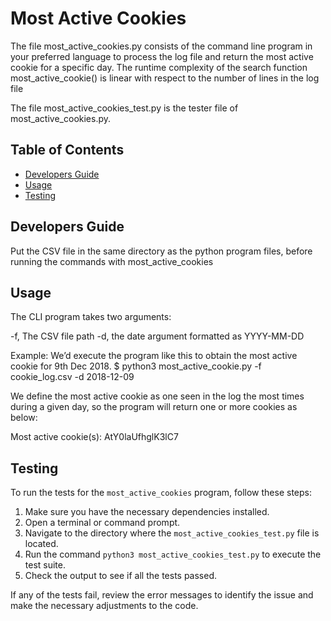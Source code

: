 # Most Active Cookies

The file most_active_cookies.py consists of the command line program in your preferred language to process the log file and return the most active cookie for a specific day. The runtime complexity of the search function most_active_cookie() is linear with respect to the number of lines in the log file

The file most_active_cookies_test.py is the tester file of most_active_cookies.py. 


## Table of Contents

- [Developers Guide](#developers-guide)
- [Usage](#usage)
- [Testing](#testing)

## Developers Guide

Put the CSV file in the same directory as the python program files, before running the commands with most_active_cookies

## Usage

The CLI program takes two arguments:

-f, The CSV file path
-d, the date argument formatted as YYYY-MM-DD


Example:
We’d execute the program like this to obtain the most active cookie for 9th Dec 2018.
$ python3 most_active_cookie.py -f cookie_log.csv -d 2018-12-09

We define the most active cookie as one seen in the log the most times during a given day,
so the program will return one or more cookies as below:

Most active cookie(s):
AtY0laUfhglK3lC7

## Testing 

To run the tests for the `most_active_cookies` program, follow these steps:

1. Make sure you have the necessary dependencies installed.
2. Open a terminal or command prompt.
3. Navigate to the directory where the `most_active_cookies_test.py` file is located.
4. Run the command `python3 most_active_cookies_test.py` to execute the test suite.
5. Check the output to see if all the tests passed.

If any of the tests fail, review the error messages to identify the issue and make the necessary adjustments to the code.
